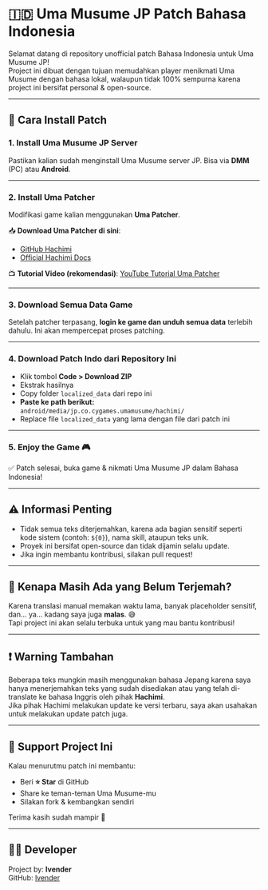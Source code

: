 # 🇮🇩 Uma Musume JP Patch Bahasa Indonesia

Selamat datang di repository unofficial patch Bahasa Indonesia untuk Uma Musume JP!  
Project ini dibuat dengan tujuan memudahkan player menikmati Uma Musume dengan bahasa lokal, walaupun tidak 100% sempurna karena project ini bersifat personal & open-source.

---

## 🚀 Cara Install Patch

### 1. Install Uma Musume JP Server
Pastikan kalian sudah menginstall Uma Musume server JP. Bisa via **DMM** (PC) atau **Android**.

---

### 2. Install Uma Patcher
Modifikasi game kalian menggunakan **Uma Patcher**.

📥 **Download Uma Patcher di sini**:
- [GitHub Hachimi](https://github.com/Hachimi-Hachimi/Hachimi)
- [Official Hachimi Docs](https://hachimi.leadrdrk.com/docs/hachimi/getting-started.html)

📺 **Tutorial Video (rekomendasi)**:
[YouTube Tutorial Uma Patcher](https://youtu.be/Q03Qn06I6TA?si=2TD8q88YPhta-UKZ)

---

### 3. Download Semua Data Game
Setelah patcher terpasang, **login ke game dan unduh semua data** terlebih dahulu. Ini akan mempercepat proses patching.

---

### 4. Download Patch Indo dari Repository Ini
- Klik tombol **Code > Download ZIP**
- Ekstrak hasilnya
- Copy folder `localized_data` dari repo ini
- **Paste ke path berikut:**  
  `android/media/jp.co.cygames.umamusume/hachimi/`
- Replace file `localized_data` yang lama dengan file dari patch ini

---

### 5. Enjoy the Game 🎮
✅ Patch selesai, buka game & nikmati Uma Musume JP dalam Bahasa Indonesia!

---

## ⚠️ Informasi Penting
- Tidak semua teks diterjemahkan, karena ada bagian sensitif seperti kode sistem (contoh: `${0}`), nama skill, ataupun teks unik.
- Proyek ini bersifat open-source dan tidak dijamin selalu update.
- Jika ingin membantu kontribusi, silakan pull request!

---

## 💬 Kenapa Masih Ada yang Belum Terjemah?
Karena translasi manual memakan waktu lama, banyak placeholder sensitif, dan… ya… kadang saya juga **malas**. 😅  
Tapi project ini akan selalu terbuka untuk yang mau bantu kontribusi!

---

## ❗ Warning Tambahan
Beberapa teks mungkin masih menggunakan bahasa Jepang karena saya hanya menerjemahkan teks yang sudah disediakan atau yang telah di-translate ke bahasa Inggris oleh pihak **Hachimi**.  
Jika pihak Hachimi melakukan update ke versi terbaru, saya akan usahakan untuk melakukan update patch juga.

---

## 🌟 Support Project Ini
Kalau menurutmu patch ini membantu:
- Beri **⭐ Star** di GitHub
- Share ke teman-teman Uma Musume-mu
- Silakan fork & kembangkan sendiri

Terima kasih sudah mampir 🙌

---

## 👨‍💻 Developer
Project by: **lvender**  
GitHub: [lvender](https://github.com/lvender-12)
